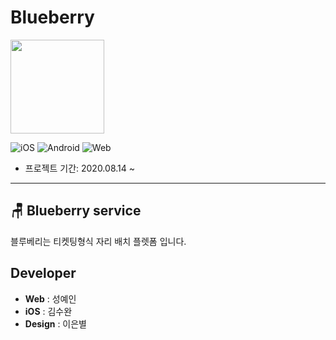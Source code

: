 # Blueberry

<img src="https://user-images.githubusercontent.com/67373938/90981497-53189400-e59c-11ea-9f81-2a728350b7e9.png" width="150px"></img>

![iOS](https://img.shields.io/badge/iOS-gray?logo=Apple&logoColor=white) ![Android](https://img.shields.io/badge/Android-limegreen?logo=Android&logoColor=white) ![Web](https://img.shields.io/badge/Web-Royalblue?logo=Google-Chrome&logoColor=white)

* 프로젝트 기간: 2020.08.14 ~

<hr>

## 🪑 Blueberry service



블루베리는 티켓팅형식 자리 배치 플렛폼 입니다.

## Developer

* **Web** : 성예인
* **iOS** : 김수완
* **Design** : 이은별





